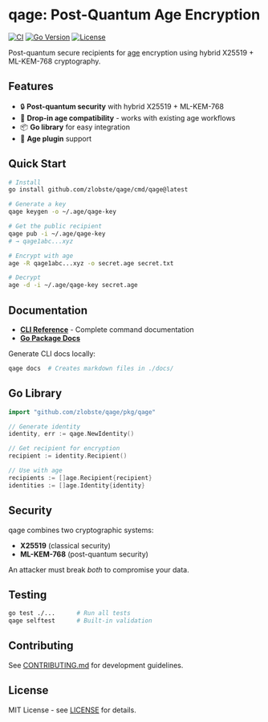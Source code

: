# qage: Post-Quantum Age Encryption

[![CI](https://github.com/zlobste/qage/actions/workflows/ci.yml/badge.svg)](https://github.com/zlobste/qage/actions/workflows/ci.yml)
[![Go Version](https://img.shields.io/badge/go-1.24-blue.svg)](https://golang.org/dl/)
[![License](https://img.shields.io/badge/license-MIT-green.svg)](LICENSE)

Post-quantum secure recipients for [age](https://age-encryption.org) encryption using hybrid X25519 + ML-KEM-768 cryptography.

## Features

- 🔒 **Post-quantum security** with hybrid X25519 + ML-KEM-768
- 🔄 **Drop-in age compatibility** - works with existing age workflows  
- 📦 **Go library** for easy integration
- 🔌 **Age plugin** support

## Quick Start

```bash
# Install
go install github.com/zlobste/qage/cmd/qage@latest

# Generate a key
qage keygen -o ~/.age/qage-key

# Get the public recipient  
qage pub -i ~/.age/qage-key
# → qage1abc...xyz

# Encrypt with age
age -R qage1abc...xyz -o secret.age secret.txt

# Decrypt
age -d -i ~/.age/qage-key secret.age
```

## Documentation

- **[CLI Reference](docs/)** - Complete command documentation
- **[Go Package Docs](https://pkg.go.dev/github.com/zlobste/qage/pkg/qage)**

Generate CLI docs locally:
```bash
qage docs  # Creates markdown files in ./docs/
```

## Go Library

```go
import "github.com/zlobste/qage/pkg/qage"

// Generate identity
identity, err := qage.NewIdentity()

// Get recipient for encryption
recipient := identity.Recipient()

// Use with age
recipients := []age.Recipient{recipient}
identities := []age.Identity{identity}
```

## Security

qage combines two cryptographic systems:
- **X25519** (classical security) 
- **ML-KEM-768** (post-quantum security)

An attacker must break *both* to compromise your data.

## Testing

```bash
go test ./...      # Run all tests
qage selftest      # Built-in validation  
```

## Contributing

See [CONTRIBUTING.md](CONTRIBUTING.md) for development guidelines.

## License

MIT License - see [LICENSE](LICENSE) for details.